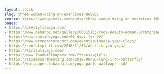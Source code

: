 ```yaml
---
layout: stock
slug: three-woman-doing-an-exercises-868757
source: https://www.pexels.com/photo/three-woman-doing-an-exercises-868757/
pages:
- https://prettyfityoga.com/
- https://www.behance.net/gallery/66315163/Yoga-Health-Woman-Stretching
- https://www.onelifeyoga.com/90-days-for-99/
- https://www.pronghornresort.com/events/vinyasa-yoga-class/
- https://zenfulspirit.com/2018/11/13/what-is-yin-yoga/
- https://tirisulayoga.com/
- https://www.loudwallpapers.com/fitness-girls/
- https://sixamboardmeeting.com/2018/08/26/long-iron-butterfly/
- https://wallpaper.labzada.com/yoga-pants-wallpaper-hd/
---
```

